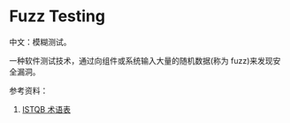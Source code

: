
# Fuzz Testing

中文：模糊测试。

一种软件测试技术，通过向组件或系统输入大量的随机数据(称为 fuzz)来发现安全漏洞。

参考资料：

1. [ISTQB 术语表](https://www.cstqb.cn/ISTQB%C2%AE%E6%9C%AF%E8%AF%AD%E8%A1%A8.html)